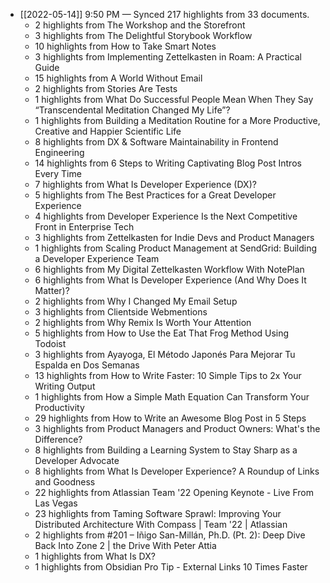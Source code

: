 - [[2022-05-14]] 9:50 PM — Synced 217 highlights from 33 documents.
    - 2 highlights from The Workshop and the Storefront
    - 3 highlights from The Delightful Storybook Workflow
    - 10 highlights from How to Take Smart Notes
    - 3 highlights from Implementing Zettelkasten in Roam: A Practical Guide
    - 15 highlights from A World Without Email
    - 2 highlights from Stories Are Tests
    - 1 highlights from What Do Successful People Mean When They Say “Transcendental Meditation Changed My Life”?
    - 1 highlights from Building a Meditation Routine for a More Productive, Creative and Happier Scientific Life
    - 8 highlights from DX & Software Maintainability in Frontend Engineering
    - 14 highlights from 6 Steps to Writing Captivating Blog Post Intros Every Time
    - 7 highlights from What Is Developer Experience (DX)?
    - 5 highlights from The Best Practices for a Great Developer Experience
    - 4 highlights from Developer Experience Is the Next Competitive Front in Enterprise Tech
    - 3 highlights from Zettelkasten for Indie Devs and Product Managers
    - 1 highlights from Scaling Product Management at SendGrid: Building a Developer Experience Team
    - 6 highlights from My Digital Zettelkasten Workflow With NotePlan
    - 6 highlights from What Is Developer Experience (And Why Does It Matter)?
    - 2 highlights from Why I Changed My Email Setup
    - 3 highlights from Clientside Webmentions
    - 2 highlights from Why Remix Is Worth Your Attention
    - 5 highlights from How to Use the Eat That Frog Method Using Todoist
    - 3 highlights from Ayayoga, El Método Japonés Para Mejorar Tu Espalda en Dos Semanas
    - 13 highlights from How to Write Faster: 10 Simple Tips to 2x Your Writing Output
    - 1 highlights from How a Simple Math Equation Can Transform Your Productivity
    - 29 highlights from How to Write an Awesome Blog Post in 5 Steps
    - 3 highlights from Product Managers and Product Owners: What's the Difference?
    - 8 highlights from Building a Learning System to Stay Sharp as a Developer Advocate
    - 8 highlights from What Is Developer Experience? A Roundup of Links and Goodness
    - 22 highlights from Atlassian Team '22 Opening Keynote - Live From Las Vegas
    - 23 highlights from Taming Software Sprawl: Improving Your Distributed Architecture With Compass | Team '22 | Atlassian
    - 2 highlights from #201 – Iñigo San-Millán, Ph.D. (Pt. 2): Deep Dive Back Into Zone 2 | the Drive With Peter Attia
    - 1 highlights from What Is DX?
    - 1 highlights from Obsidian Pro Tip - External Links 10 Times Faster

